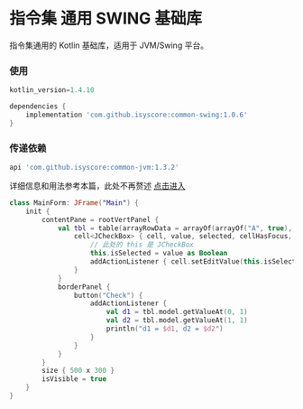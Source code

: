 # 指令集 通用 SWING 基础库

指令集通用的 Kotlin 基础库，适用于 JVM/Swing 平台。

### 使用

```groovy
kotlin_version=1.4.10

dependencies {
    implementation 'com.github.isyscore:common-swing:1.0.6'
}
```

### 传递依赖

```groovy
api 'com.github.isyscore:common-jvm:1.3.2'
```

详细信息和用法参考本篇，此处不再赘述 [点击进入](https://mp.weixin.qq.com/s/rHPZBrkQ9JnDZ4fpLyfmRA)

```kotlin
class MainForm: JFrame("Main") {
    init {
        contentPane = rootVertPanel {
            val tbl = table(arrayRowData = arrayOf(arrayOf("A", true), arrayOf("B", false)), arrayColumnNames = arrayOf("Name", "Checked")) {
                cell<JCheckBox> { cell, value, selected, cellHasFocus, row, col ->
                    // 此处的 this 是 JCheckBox
                    this.isSelected = value as Boolean
                    addActionListener { cell.setEditValue(this.isSelected, row, col) }
                }
            }
            borderPanel {
                button("Check") {
                    addActionListener {
                        val d1 = tbl.model.getValueAt(0, 1)
                        val d2 = tbl.model.getValueAt(1, 1)
                        println("d1 = $d1, d2 = $d2")
                    }
                }
            }
        }
        size { 500 x 300 }
        isVisible = true
    }
}
```

